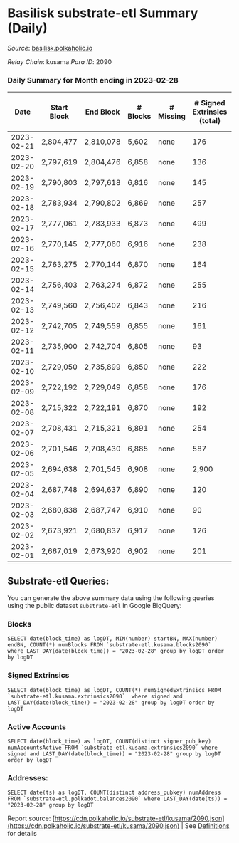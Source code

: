 # Basilisk substrate-etl Summary (Daily)

_Source_: [basilisk.polkaholic.io](https://basilisk.polkaholic.io)

*Relay Chain*: kusama
*Para ID*: 2090



### Daily Summary for Month ending in 2023-02-28


| Date | Start Block | End Block | # Blocks | # Missing | # Signed Extrinsics (total) | # Active Accounts | # Addresses with Balances | # Events | # Transfers | # XCM Transfers In | # XCM Transfers Out |
| ---- | ----------- | --------- | -------- | --------- | --------------------------- | ----------------- | ------------------------- | -------- | ----------- | ------------------ | ------------------- |
| 2023-02-21 | 2,804,477 | 2,810,078 | 5,602 | none  | 176 | 49 |  | 19,362 | 331 ($34,152.26) |   |   |
| 2023-02-20 | 2,797,619 | 2,804,476 | 6,858 | none  | 136 | 48 | 18,338 | 22,386 | 223 ($25,940.49) | 9 ($145.82) | 14 ($2,758.29) |
| 2023-02-19 | 2,790,803 | 2,797,618 | 6,816 | none  | 145 | 22 | 18,337 | 22,732 | 289 ($12,855.21) |   |   |
| 2023-02-18 | 2,783,934 | 2,790,802 | 6,869 | none  | 257 |  | 18,325 | 24,482 | 499 ($21,981.98) | 39 ($5,822.02) | 18 ($5,105.30) |
| 2023-02-17 | 2,777,061 | 2,783,933 | 6,873 | none  | 499 | 56 | 18,311 | 26,280 | 467 ($17,469.98) | 30 ($1,177.52) | 27 ($5,295.34) |
| 2023-02-16 | 2,770,145 | 2,777,060 | 6,916 | none  | 238 | 74 | 18,303 | 23,918 | 355 ($23,200.14) | 35 ($4,311.98) | 23 ($4,355.45) |
| 2023-02-15 | 2,763,275 | 2,770,144 | 6,870 | none  | 164 | 49 | 18,292 | 23,112 | 314 ($12,988.29) | 34 ($4,532.83) | 23 ($11,808.47) |
| 2023-02-14 | 2,756,403 | 2,763,274 | 6,872 | none  | 255 | 86 | 18,286 | 24,283 | 434 ($39,743.37) | 57 ($12,792.41) | 34 ($1,394.64) |
| 2023-02-13 | 2,749,560 | 2,756,402 | 6,843 | none  | 216 | 57 | 18,275 | 23,991 | 463 ($52,313.40) | 50 ($5,574.60) | 31 ($12,337.58) |
| 2023-02-12 | 2,742,705 | 2,749,559 | 6,855 | none  | 161 | 54 | 18,267 | 22,616 | 205 ($5,321.72) | 25 ($177.15) | 31 ($1,505.83) |
| 2023-02-11 | 2,735,900 | 2,742,704 | 6,805 | none  | 93 | 39 | 18,258 | 21,622 | 91 ($771.60) | 32 ($42.96) | 14 ($518.52) |
| 2023-02-10 | 2,729,050 | 2,735,899 | 6,850 | none  | 222 | 65 | 18,247 | 23,723 | 319 ($20,080.57) | 47 ($7,520.06) | 27 ($6,268.54) |
| 2023-02-09 | 2,722,192 | 2,729,049 | 6,858 | none  | 176 | 81 | 18,234 | 22,825 | 195 ($19,440.73) | 46 ($617.80) | 35 ($1,452.84) |
| 2023-02-08 | 2,715,322 | 2,722,191 | 6,870 | none  | 192 | 75 | 18,218 | 23,271 | 238 ($5,449.93) | 86 ($1,460.49) | 42 ($1,456.32) |
| 2023-02-07 | 2,708,431 | 2,715,321 | 6,891 | none  | 254 | 101 | 18,187 | 24,266 | 325 ($5,353.73) | 102 ($869.68) | 65 ($590.72) |
| 2023-02-06 | 2,701,546 | 2,708,430 | 6,885 | none  | 587 | 257 | 18,138 | 28,728 | 637 ($22,284.99) | 248 ($2,034.47) | 191 ($1,645.44) |
| 2023-02-05 | 2,694,638 | 2,701,545 | 6,908 | none  | 2,900 | 1,000 | 17,986 | 66,225 | 3,807 ($28,486.05) | 1,813 ($9,844.17) | 697 ($14,568.13) |
| 2023-02-04 | 2,687,748 | 2,694,637 | 6,890 | none  | 120 | 38 | 16,936 | 22,262 | 182 ($6,919.68) | 23 ($1,227.80) | 22 ($2,320.49) |
| 2023-02-03 | 2,680,838 | 2,687,747 | 6,910 | none  | 90 | 39 | 16,932 | 21,983 | 149 ($10,956.04) | 19 ($681.53) | 14 ($484.98) |
| 2023-02-02 | 2,673,921 | 2,680,837 | 6,917 | none  | 126 | 45 | 16,935 | 22,478 | 221 ($5,578.26) | 19 ($1,944.94) | 14 ($1,296.90) |
| 2023-02-01 | 2,667,019 | 2,673,920 | 6,902 | none  | 201 | 99 | 16,933 | 23,079 | 294 ($10,852.69) | 17 ($2,080.72) | 15 ($4,170.88) |

## Substrate-etl Queries:
You can generate the above summary data using the following queries using the public dataset `substrate-etl` in Google BigQuery:


### Blocks
```
SELECT date(block_time) as logDT, MIN(number) startBN, MAX(number) endBN, COUNT(*) numBlocks FROM `substrate-etl.kusama.blocks2090`  where LAST_DAY(date(block_time)) = "2023-02-28" group by logDT order by logDT
```


### Signed Extrinsics
```
SELECT date(block_time) as logDT, COUNT(*) numSignedExtrinsics FROM `substrate-etl.kusama.extrinsics2090`  where signed and LAST_DAY(date(block_time)) = "2023-02-28" group by logDT order by logDT
```


### Active Accounts
```
SELECT date(block_time) as logDT, COUNT(distinct signer_pub_key) numAccountsActive FROM `substrate-etl.kusama.extrinsics2090` where signed and LAST_DAY(date(block_time)) = "2023-02-28" group by logDT order by logDT
```


### Addresses:
```
SELECT date(ts) as logDT, COUNT(distinct address_pubkey) numAddress FROM `substrate-etl.polkadot.balances2090` where LAST_DAY(date(ts)) = "2023-02-28" group by logDT
```



Report source: [https://cdn.polkaholic.io/substrate-etl/kusama/2090.json](https://cdn.polkaholic.io/substrate-etl/kusama/2090.json) | See [Definitions](/DEFINITIONS.md) for details
